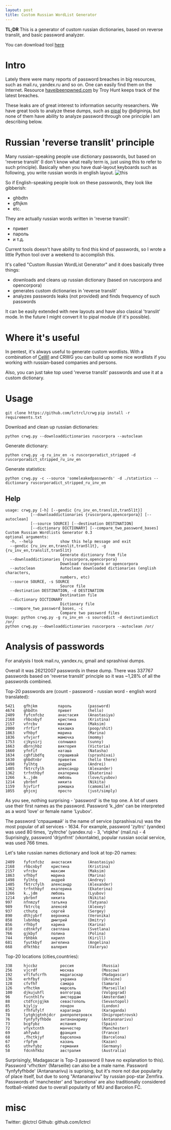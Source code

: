 ```yaml
---
layout: post
title: Custom Russian WordList Generator
---
```


**TL;DR**
This is a generator of custom russian dictionaries, based on reverse translit, and basic password analyzer.

You can download tool [here](https://github.com/lctrcl/crwg)

# Intro

Lately there were many reports of password breaches in big resources, such as mail.ru, yandex.ru and so on. One can easily find them on the Internet. Resource [haveibeenpwned.com](https://haveibeenpwned.com) by Troy Hunt keeps track of the latest breaches.

These leaks are of great interest to information security researchers.
We have great tools to analyze these dumps, such as [pipal](https://digi.ninja/projects/pipal.php) by @digininja, but none of them have ability to analyze password through one principle I am describing below.

# Russian 'reverse translit' principle 

Many russian-speaking people use dictionary passwords, but based on 'reverse translit' (I don't know what really term is, just using this to refer to such principle). Basically when you have dual-layout keyboards such as following, you write russian words in english layout.
![this](http://www.thebrainfever.com/images/kb/KB_0024_Russian.png)

So if English-speaking people look on these passwords, they look like gibberish:
- ghbdtn
- gfhjkm
- etc.

They are actually russian words written in 'reverse translit':
- привет
- пароль
- и т.д.

Current tools doesn't have ability to find this kind of passwords, so I wrote a little Python tool over a weekend to accomplish this.

It's called "Custom Russian WordList Generator" and it does basically three things:
- downloads and cleans up russian dictionary (based on ruscorpora and opencorpora)
- generates custom dictionaries in 'reverse translit'
- analyzes passwords leaks (not provided) and finds frequency of such passwords

It can be easily extended with new layouts and have also clasical 'translit' mode.
In the future I might convert it to pipal module (if it's possible).

# Where it's useful

In pentest, it's always useful to generate custom wordlists. With a combination of [CeWl](https://digi.ninja/projects/cewl.php) and CRWG you can build up some nice wordlists if you working with russian-based companies and persons. 

Also, you can just take top used 'reverse translit' passwords and use it at a custom dictionary.

# Usage

`git clone https://github.com/lctrcl/crwg`
`pip install -r requirements.txt`

Download and clean up russian dictionaries:

    python crwg.py --downloaddictionaries ruscorpora --autoclean

Generate dictionary:

    python crwg.py -g ru_inv_en -s ruscorporadict_stripped -d ruscorporadict_stripped_ru_inv_en

Generate statistics:

    python crwg.py -c --source 'someleakedpasswords' -d ./statistics --dictionary ruscorporadict_stripped_ru_inv_en

## Help

    usage: crwg.py [-h] [--gendic {ru_inv_en,translit,tran5l1t}]
               [--downloaddictionaries {ruscorpora,opencorpora}] [--autoclean]
               [--source SOURCE] [--destination DESTINATION]
               [--dictionary DICTIONARY] [--compare_two_password_bases]
    Custom Russian Wordlists Generator 0.3
    optional arguments:
      -h, --help            show this help message and exit
      --gendic {ru_inv_en,translit,tran5l1t}, -g {ru_inv_en,translit,tran5l1t}
                            Generate dictionary from file
      --downloaddictionaries {ruscorpora,opencorpora}
                            Download ruscorpora or opencorpora
      --autoclean           Autoclean downloaded dictionaries (english characters,
                            numbers, etc)
      --source SOURCE, -s SOURCE
                            Source file
      --destination DESTINATION, -d DESTINATION
                            Destination file
      --dictionary DICTIONARY
                            Dictionary file
      --compare_two_password_bases, -c
                            Compare two password files
    Usage: python crwg.py -g ru_inv_en -s sourcedict -d destinationdict /or/
    python crwg.py --downloaddictionaries ruscorpora --autoclean /or/


# Analysis of passwords

For analysis I took mail.ru, yandex.ru, gmail and sprashivai dumps.

Overall it was 26212007 passwords in these dump.
There was 337767 passwords based on 'reverse translit' principle so it was ~1,28% of all the passwords combined.

Top-20 passwords are (count - password - russian word - english word translated):

    5421    gfhjkm         пароль       (password)
    4674    ghbdtn         привет       (hello)
    2409    fyfcnfcbz      анастасия    (Anastasiya)
    2168    rhbcnbyf       кристина     (Kristina)
    2157    vfrcbv         максим       (Maksim)
    2000    rfrfirf        какашка      (poop/shit)
    1863    vfhbyf         марина       (Marina)
    1836    vfvjxrf        мамочка      (mommy)
    1753    cjkysirj       солнышко     (sunny)
    1663    dbrnjhbz       виктория     (Victoria)
    1660    yfnfif         наташа       (Natasha)
    1634    cghfibdfq      спрашивай    (sprashivai)
    1630    ghbdtnbr       приветик     (hello there)
    1498    fylhtq         андрей       (Andrei)
    1405    fktrcfylh      александр    (Alexander)
    1362    trfnthbyf      екатерина    (Ekaterina)
    1266    k.,jdm         любовь       (love/Lyubov)
    1214    ybrbnf         никита       (Nikita)
    1159    hjvfirf        ромашка      (camomile)
    1055    ghjcnj         просто       (just/simply)

As you see, nothing surprising - 'password' is the top one.
A lot of users use their first names as the password. Password 'k.,jdm' can be interpreted as a word 'love' or female name 'Lyubov'.

The password 'спрашивай' is the name of service (sprashivai.ru) was the most popular of all services - 1634. For example, password 'zyltrc' (yandex) was used 80 times, 'zyltrche' (yandex.ru) - 3, 'vtqkhe' (mail.ru) - 4
Suprisingly, password 'drjynfrnt' (vkontakte), popular russian social service, was used 766 times.

Let's take russian names dictionary and look at top-20 names:

    2409    fyfcnfcbz   анастасия       (Anastasiya)
    2168    rhbcnbyf    кристина        (Kristina)
    2157    vfrcbv      максим          (Maksim)
    1863    vfhbyf      марина          (Marina)
    1498    fylhtq      андрей          (Andrey)
    1405    fktrcfylh   александр       (Alexander)
    1362    trfnthbyf   екатерина       (Ekaterina)
    1266    k.,jdm      любовь          (Lyubov)
    1214    ybrbnf      никита          (Nikita)
    997     nfnmzyf     татьяна         (Tatyana)
    989     fktrctq     алексей         (Alexey)
    937     cthutq      сергей          (Sergey)
    890     dthjybrf    вероника        (Veronika)
    858     lvbnhbq     дмитрий         (Dmitry)
    856     rfhbyf      карина          (Karina)
    810     cdtnkfyf    светлана        (Svetlana)
    766     gjkbyf      полина          (Polina)
    744     rbhbkk      кирилл          (Kirill)
    681     fyutkbyf    ангелина        (Angelina)
    668     dfkthbz     валерия         (Valerya)

Top-20 locations (cities,countries):

    338     hjccbz          россия            (Russia)
    256     vjcrdf          москва            (Moscow)
    192     vflfufcrfh      мадагаскар        (Madagascar)
    136     erhfbyf         украина           (Ukraine)
    128     cfvfhf          самара            (Samara)
    126     vfhctkm         марсель           (Marseille)
    100     djkujuhfl       волгоград         (Volgograd)
    96      fvcnthlfv       амстердам         (Amsterdam)
    88      ctdfcnjgjkm     севастополь       (Sevastopol)
    85      kjyljy          лондон            (London)
    85      rfhfufylf       караганда         (Karaganda)
    78      lytghjgtnhjdcr  днепропетровск    (Dnipropetrovsk)
    76      fynfyfyfhbde    антананариву      (Antananarivu)
    73      bcgfybz         испания           (Spain)
    72      vfyxtcnth       манчестер         (Manchester)  
    69      ahfywbz         франция           (France)
    68      ,fhctkjyf       барселона         (Barcelona)
    67      rfpfym          казань            (Kazan)
    65      uthvfybz        германия          (Germany)
    58      fdcnhfkbz       австралия         (Australia)

Surprisingly, Madagascar is Top-3 password (I have no explanation to this).
Password 'vfhctkm' (Marseille) can also be a male name.
Password 'fynfyfyfhbde' (Antananarivu) is suprising, but it's more not due popularity of place itself, but due to song "Antananarivu" by russian pop-star Zemfira.
Passwords of 'manchester' and 'barcelona' are also traditionally considered football-related due to overall popularity of MU and Barcelon FC.

# misc

Twitter: @lctrcl
Github: github.com/lctrcl
